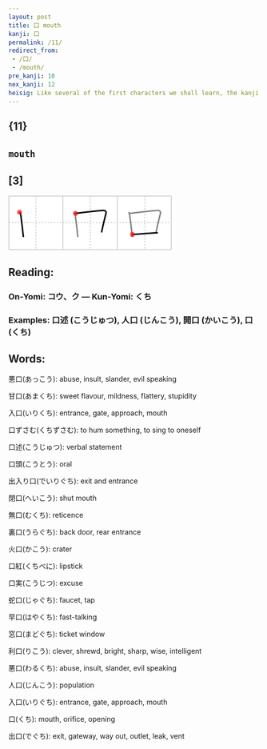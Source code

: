 ```yaml
---
layout: post
title: 口 mouth
kanji: 口
permalink: /11/
redirect_from:
 - /口/
 - /mouth/
pre_kanji: 10
nex_kanji: 12
heisig: Like several of the first characters we shall learn, the kanji for <b>mouth</b> is a clear pictograph. Since there are no circular shapes in the kanji, the square must be used to depict the circle.
---
```


## {11}

## `mouth`

## [3]

<div class="stroke"><img src="../images/E58FA3.png" /></div>

## Reading:

### On-Yomi: コウ、ク &mdash; Kun-Yomi: くち

### Examples: 口述 (こうじゅつ), 人口 (じんこう), 開口 (かいこう), 口 (くち)

## Words:

悪口(あっこう): abuse, insult, slander, evil speaking

甘口(あまくち): sweet flavour, mildness, flattery, stupidity

入口(いりくち): entrance, gate, approach, mouth

口ずさむ(くちずさむ): to hum something, to sing to oneself

口述(こうじゅつ): verbal statement

口頭(こうとう): oral

出入り口(でいりぐち): exit and entrance

閉口(へいこう): shut mouth

無口(むくち): reticence

裏口(うらぐち): back door, rear entrance

火口(かこう): crater

口紅(くちべに): lipstick

口実(こうじつ): excuse

蛇口(じゃぐち): faucet, tap

早口(はやくち): fast-talking

窓口(まどぐち): ticket window

利口(りこう): clever, shrewd, bright, sharp, wise, intelligent

悪口(わるくち): abuse, insult, slander, evil speaking

人口(じんこう): population

入口(いりぐち): entrance, gate, approach, mouth

口(くち): mouth, orifice, opening

出口(でぐち): exit, gateway, way out, outlet, leak, vent

